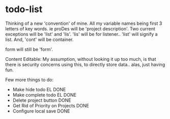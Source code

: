 # todo-list

Thinking of a new 'convention' of mine. All my variable names being first 3 letters of key words. ie proDes will be 'project description'. Two current exceptions will be 'list' and 'lis'. 'lis' will be for listener.. 'list' will signify a list. And, 'cont' will be container.

form will still be 'form'.

Content Editable: My assumption, without looking it up too much, is that there is security concerns using this, to directly store data.. alas, just having fun.

Few more things to do:
  - Make hide todo EL DONE
  - Make complete todo EL DONE
  - Delete project button DONE
  - Get Rid of Priority on Projects DONE
  - Configure local save DONE